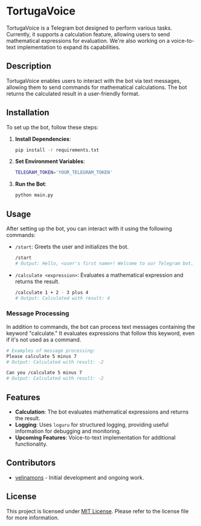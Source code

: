 # TortugaVoice
TortugaVoice is a Telegram bot designed to perform various tasks. Currently, it supports a calculation feature, allowing users to send mathematical expressions for evaluation. We're also working on a voice-to-text implementation to expand its capabilities.

## Description
TortugaVoice enables users to interact with the bot via text messages, allowing them to send commands for mathematical calculations. The bot returns the calculated result in a user-friendly format.

## Installation
To set up the bot, follow these steps:

1. **Install Dependencies**:
   ```bash
   pip install -r requirements.txt
   ```

2. **Set Environment Variables**:
   ```bash
   TELEGRAM_TOKEN='YOUR_TELEGRAM_TOKEN'
   ```

3. **Run the Bot**:
   ```bash
   python main.py
   ```


## Usage
After setting up the bot, you can interact with it using the following commands:

- `/start`: Greets the user and initializes the bot.
  ```bash
  /start
  # Output: Hello, <user's first name>! Welcome to our Telegram bot.
  ```

- `/calculate <expression>`: Evaluates a mathematical expression and returns the result.
  ```bash
  /calculate 1 + 2 - 3 plus 4
  # Output: Calculated with result: 4
  ```

### Message Processing
In addition to commands, the bot can process text messages containing the keyword "calculate." It evaluates expressions that follow this keyword, even if it's not used as a command.

```bash
# Examples of message processing:
Please calculate 5 minus 7
# Output: Calculated with result: -2

Can you /calculate 5 minus 7
# Output: Calculated with result: -2
```

## Features
- **Calculation**: The bot evaluates mathematical expressions and returns the result.
- **Logging**: Uses `loguru` for structured logging, providing useful information for debugging and monitoring.
- **Upcoming Features**: Voice-to-text implementation for additional functionality.

## Contributors
- [velinamons](https://github.com/velinamons) - Initial development and ongoing work.

## License
This project is licensed under [MIT License](https://github.com/velinamons/TortugaVoice?tab=MIT-1-ov-file). Please refer to the license file for more information.
